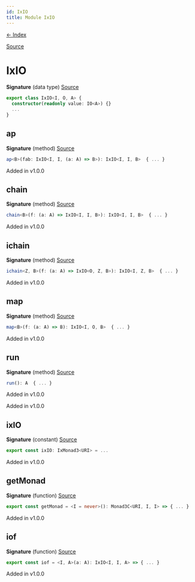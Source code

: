 ```yaml
---
id: IxIO
title: Module IxIO
---
```


[← Index](.)

[Source](https://github.com/gcanti/fp-ts/blob/master/src/IxIO.ts)

# IxIO

**Signature** (data type) [Source](https://github.com/gcanti/fp-ts/blob/master/src/IxIO.ts#L21-L42)

```ts
export class IxIO<I, O, A> {
  constructor(readonly value: IO<A>) {}
  ...
}
```

## ap

**Signature** (method) [Source](https://github.com/gcanti/fp-ts/blob/master/src/IxIO.ts#L36-L38)

```ts
ap<B>(fab: IxIO<I, I, (a: A) => B>): IxIO<I, I, B>  { ... }
```

Added in v1.0.0

## chain

**Signature** (method) [Source](https://github.com/gcanti/fp-ts/blob/master/src/IxIO.ts#L39-L41)

```ts
chain<B>(f: (a: A) => IxIO<I, I, B>): IxIO<I, I, B>  { ... }
```

Added in v1.0.0

## ichain

**Signature** (method) [Source](https://github.com/gcanti/fp-ts/blob/master/src/IxIO.ts#L30-L32)

```ts
ichain<Z, B>(f: (a: A) => IxIO<O, Z, B>): IxIO<I, Z, B>  { ... }
```

Added in v1.0.0

## map

**Signature** (method) [Source](https://github.com/gcanti/fp-ts/blob/master/src/IxIO.ts#L33-L35)

```ts
map<B>(f: (a: A) => B): IxIO<I, O, B>  { ... }
```

Added in v1.0.0

## run

**Signature** (method) [Source](https://github.com/gcanti/fp-ts/blob/master/src/IxIO.ts#L27-L29)

```ts
run(): A  { ... }
```

Added in v1.0.0

Added in v1.0.0

## ixIO

**Signature** (constant) [Source](https://github.com/gcanti/fp-ts/blob/master/src/IxIO.ts#L87-L91)

```ts
export const ixIO: IxMonad3<URI> = ...
```

Added in v1.0.0

## getMonad

**Signature** (function) [Source](https://github.com/gcanti/fp-ts/blob/master/src/IxIO.ts#L72-L82)

```ts
export const getMonad = <I = never>(): Monad3C<URI, I, I> => { ... }
```

Added in v1.0.0

## iof

**Signature** (function) [Source](https://github.com/gcanti/fp-ts/blob/master/src/IxIO.ts#L47-L49)

```ts
export const iof = <I, A>(a: A): IxIO<I, I, A> => { ... }
```

Added in v1.0.0
